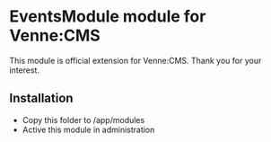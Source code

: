 EventsModule module for Venne:CMS
=================================

This module is official extension for Venne:CMS. Thank you for your interest.

Installation
------------

- Copy this folder to /app/modules
- Active this module in administration
